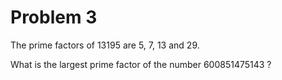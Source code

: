 # Problem 3

The prime factors of 13195 are 5, 7, 13 and 29.

What is the largest prime factor of the number 600851475143 ?
